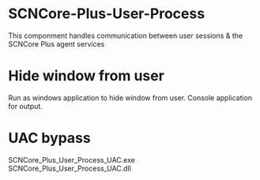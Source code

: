# SCNCore-Plus-User-Process
 This componment handles communication between user sessions & the SCNCore Plus agent services


 # Hide window from user
Run as windows application to hide window from user. Console application for output.

# UAC bypass
SCNCore_Plus_User_Process_UAC.exe
SCNCore_Plus_User_Process_UAC.dll